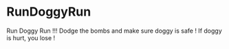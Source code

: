 # RunDoggyRun

Run Doggy Run !!! Dodge the bombs and make sure doggy is safe ! If doggy is hurt, you lose !

<img href="https://github.com/Msadeq12/RunDoggyRun/blob/634781afb5f5a2312e8b4f5fd5b26b74346c8b91/goDoggy.png">

